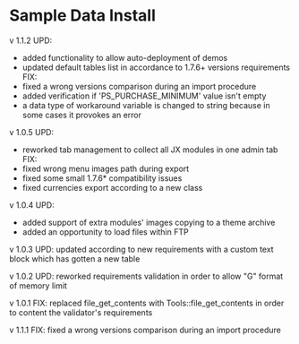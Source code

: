# Sample Data Install

v 1.1.2
UPD:
 - added functionality to allow auto-deployment of demos
 - updated default tables list in accordance to 1.7.6+ versions requirements
FIX:
 - fixed a wrong versions comparison during an import procedure
 - added verification if 'PS_PURCHASE_MINIMUM' value isn't empty
 - a data type of workaround variable is changed to string because in some cases it provokes an error

v 1.0.5
UPD:
- reworked tab management to collect all JX modules in one admin tab
FIX:
- fixed wrong menu images path during export
- fixed some small 1.7.6* compatibility issues
- fixed currencies export according to a new class

v 1.0.4
UPD:
 - added support of extra modules' images copying to a theme archive
 - added an opportunity to load files within FTP

v 1.0.3
UPD: updated according to new requirements with a custom text block which has gotten a new table

v 1.0.2
UPD: reworked requirements validation in order to allow "G" format of memory limit

v 1.0.1
FIX: replaced file_get_contents with Tools::file_get_contents in order to content the validator's requirements

v 1.1.1
FIX: fixed a wrong versions comparison during an import procedure
